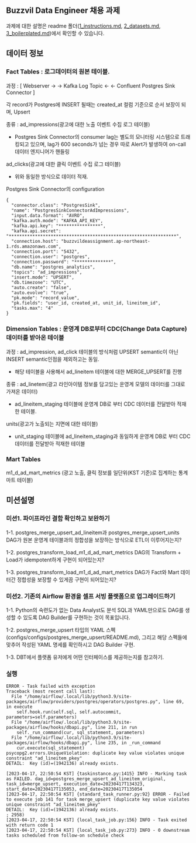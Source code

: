 ## Buzzvil Data Engineer 채용 과제


과제에 대한 설명은 readme 폴더([1_instructions.md](/readme/1_instructions.md), [2_datasets.md](/readme/2_datasets.md), [3_boilerplated.md](/readme/3_boilerplates.md))에서 확인할 수 있습니다.

## 데이터 정보

### Fact Tables : 로그데이터의 원본 테이블.

과정 : [ Webserver → <PUBLISH> → Kafka Log Topic ← <SUBCRIBE> ← Confluent Postgres Sink Connector ]

각 record가 Postgres에 INSERT 될때는 created_at 컬럼 기준으로 순서 보장이 되며, Upsert

종류 : ad_impressions(광고에 대한 노출 이벤트 수집 로그 테이블) 
- Postgres Sink Connector의 consumer lag는 별도의 모니터링 시스템으로 트래킹되고 있으며, lag가 600 seconds가 넘는 경우 따로 Alert가 발생하여 on-call 데이터 엔지니어가 핸들링

ad_clicks(광고에 대한 클릭 이벤트 수집 로그 테이블)
- 위와 동일한 방식으로 데이터 적재.

Postgres Sink Connector의 configuration

```
{
  "connector.class": "PostgresSink",
  "name": "PostgresSinkConnectorAdImpressions",
  "input.data.format": "AVRO",
  "kafka.auth.mode": "KAFKA_API_KEY",
  "kafka.api.key": "****************",
  "kafka.api.secret": "****************************************************************",
  "connection.host": "buzzvildeassignment.ap-northeast-1.rds.amazonaws.com",
  "connection.port": "5432",
  "connection.user": "postgres",
  "connection.password": "**************",
  "db.name": "postgres_analytics",
  "topics": "ad_impressions",
  "insert.mode": "UPSERT",
  "db.timezone": "UTC",
  "auto.create": "false",
  "auto.evolve": "true",
  "pk.mode": "record_value",
  "pk.fields": "user_id, created_at, unit_id, lineitem_id",
  "tasks.max": "4"
}
```

### Dimension Tables : 운영계 DB로부터 CDC(Change Data Capture) 데이터를 받아온 테이블

과정 : ad_impression, ad_click 테이블의 방식처럼 UPSERT semantic이 아닌 INSERT semantic인점을 제외하고는 동일. 
- 해당 테이블을 사용해서 ad_lineitem 테이블에 대한 MERGE_UPSERT를 진행

종류 : ad_linetem(광고 라인아이템 정보를 담고있는 운영계 모델의 데이터를 그대로 가져온 데이터)
- ad_lineitem_staging 테이블에 운영계 DB로 부터 CDC 데이터를 전달받아 적재한 테이블.
     
units(광고가 노출되는 지면에 대한 테이블)
- unit_staging 테이블에 ad_lineitem_staging과 동일하게 운영계 DB로 부터 CDC 데이터를 전달받아 적재한 테이블

### Mart Tables

m1_d_ad_mart_metrics (광고 노출, 클릭 정보를 일단위(KST 기준)로 집계하는 통계 마트 테이블)

## 미션설명

### 미션1. 파이프라인 결함 확인하고 보완하기

1-1. postgres_merge_upsert_ad_lineitem과 postgres_merge_upsert_units DAG가 원본 운영계 테이블과의 정합성을 보장하는 방식으로 ETL이 이루어지는지?

1-2. postgres_transform_load_m1_d_ad_mart_metrics DAG의 Transform + Load가 idempotent하게 구현이 되어있는지?

1-3. postgres_transform_load_m1_d_ad_mart_metrics DAG가 Fact와 Mart 데이터간 정합성을 보장할 수 있게끔 구현이 되어있는지?

### 미션2. 기존의 Airflow 환경을 셀프 서빙 플랫폼으로 업그레이드하기

1-1. Python의 숙련도가 없는 Data Analyst도 분석 SQL과 YAML만으로도 DAG를 생성할 수 있도록 DAG Builder를 구현하는 것이 목표입니다.

1-2. postgres_merge_upsert 타입의 YAML 스펙(configs/configs/postgres_merge_upsert/README.md), 그리고 해당 스펙들에 맞추어 작성된 YAML 명세를 확인하시고 DAG Builder 구현.

1-3. DBT에서 플랫폼 유저에게 어떤 인터페이스를 제공하는지를 참고하기.


### 실행

```
ERROR - Task failed with exception
Traceback (most recent call last):
  File "/home/airflow/.local/lib/python3.9/site-packages/airflow/providers/postgres/operators/postgres.py", line 69, in execute
    self.hook.run(self.sql, self.autocommit, parameters=self.parameters)
  File "/home/airflow/.local/lib/python3.9/site-packages/airflow/hooks/dbapi.py", line 211, in run
    self._run_command(cur, sql_statement, parameters)
  File "/home/airflow/.local/lib/python3.9/site-packages/airflow/hooks/dbapi.py", line 235, in _run_command
    cur.execute(sql_statement)
psycopg2.errors.UniqueViolation: duplicate key value violates unique constraint "ad_lineitem_pkey"
DETAIL:  Key (id)=(1942136) already exists.

[2023-04-17, 22:50:54 KST] {taskinstance.py:1415} INFO - Marking task as FAILED. dag_id=postgres_merge_upsert_ad_lineitem_original, task_id=merge_upsert, execution_date=20230417T134323, start_date=20230417T135053, end_date=20230417T135054
[2023-04-17, 22:50:54 KST] {standard_task_runner.py:92} ERROR - Failed to execute job 141 for task merge_upsert (duplicate key value violates unique constraint "ad_lineitem_pkey"
DETAIL:  Key (id)=(1942136) already exists.
; 2958)
[2023-04-17, 22:50:54 KST] {local_task_job.py:156} INFO - Task exited with return code 1
[2023-04-17, 22:50:54 KST] {local_task_job.py:273} INFO - 0 downstream tasks scheduled from follow-on schedule check
```